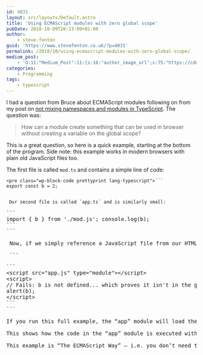 ```yaml
---
id: 4031
layout: src/layouts/Default.astro
title: 'Using ECMAScript modules with zero global scope'
pubDate: 2018-10-09T20:13:09+01:00
author:
    - steve-fenton
guid: 'https://www.stevefenton.co.uk/?p=4031'
permalink: /2018/10/using-ecmascript-modules-with-zero-global-scope/
medium_post:
    - 'O:11:"Medium_Post":11:{s:16:"author_image_url";s:75:"https://cdn-images-1.medium.com/fit/c/400/400/1*eXkhfEuF41g5W_xnc_ydLA.jpeg";s:10:"author_url";s:38:"https://medium.com/@steve.fenton.co.uk";s:11:"byline_name";N;s:12:"byline_email";N;s:10:"cross_link";s:3:"yes";s:2:"id";s:12:"10155af6bf00";s:21:"follower_notification";s:3:"yes";s:7:"license";s:19:"all-rights-reserved";s:14:"publication_id";s:2:"-1";s:6:"status";s:5:"draft";s:3:"url";s:51:"https://medium.com/@steve.fenton.co.uk/10155af6bf00";}'
categories:
    - Programming
tags:
    - typescript
---
```


 I had a question from Bruce about ECMAScript modules following on from my post on [not mixing namespaces and modules in TypeScript](https://www.stevefenton.co.uk/2017/08/stop-mixing-typescript-modules-and-namespaces/). The question was:

> How can a module create something that can be used in browser without creating a variable on the global scope?

 This is a great question, so here is a quick example, starting at the bottom of the program. Side note: this example works in modern browsers with plain old JavaScript files too.

 The first file is called `mod.ts` and contains a simple line of code:

 ```
<pre class="wp-block-code prettyprint lang-typescript">```
export const b = 2;
```
```

 Our second file is called `app.ts` and is similarly small:

 ```
<pre class="wp-block-code prettyprint lang-typescript">```
import { b } from './mod.js'; console.log(b);
```
```

 Now, if we simply reference a JavaScript file from our HTML page, the contents are treated as inline, which means things start to creep into the global scope if we haven’t thought about it. When it comes to modules, though, we just have to use the module type in our script tag. You can do this using `type="module"` on the script tag, thus:

 ```
<pre class="wp-block-code prettyprint lang-html">```
&lt;script src="app.js" type="module">&lt;/script>
&lt;script>
// Fails: b is not defined... which proves it isn't in the global scope
alert(b);
&lt;/script>
```
```

If you run this full example, the “app” module will load the “mod” module and then log the value within “b” to the console. The alert, though, fails, because there is no “b” in the global scope.

This shows how the code in the “app” module is executed without being in, or adding to, the global scope.

This example is “The ECMAScript Way” – i.e. you don’t need to run any special steps to combine your files or anything like that. If you’ve been cornered by me on this subject you’ll know that I think letting ECMAScript modules remain independent is my preferred deployment strategy. I don’t like squashing all the files into a single big file, or converting modules into “something else” when modules bring a number of benefits. Make sure you have a full glass before asking me about that topic.